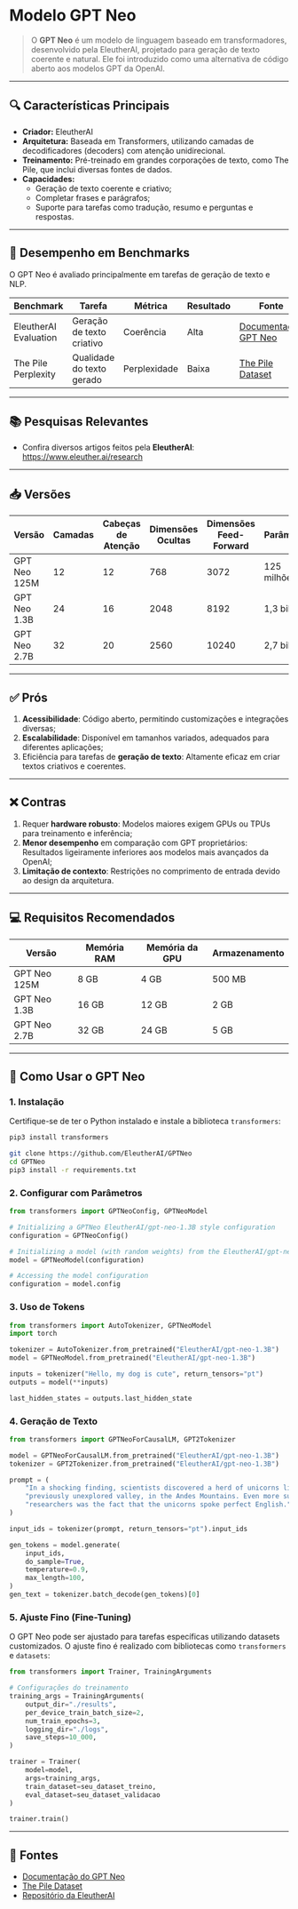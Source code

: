 # Modelo GPT Neo

> O **GPT Neo** é um modelo de linguagem baseado em transformadores, desenvolvido pela EleutherAI, projetado para geração de texto coerente e natural.
> Ele foi introduzido como uma alternativa de código aberto aos modelos GPT da OpenAI.

---
## 🔍 Características Principais

- **Criador:** EleutherAI
- **Arquitetura:** Baseada em Transformers, utilizando camadas de decodificadores (decoders) com atenção unidirecional.
- **Treinamento:** Pré-treinado em grandes corporações de texto, como The Pile, que inclui diversas fontes de dados.
- **Capacidades:**
  - Geração de texto coerente e criativo;
  - Completar frases e parágrafos;
  - Suporte para tarefas como tradução, resumo e perguntas e respostas.

---
## 🧪 Desempenho em Benchmarks

O GPT Neo é avaliado principalmente em tarefas de geração de texto e NLP.

| **Benchmark**         | **Tarefa**                    | **Métrica**       | **Resultado** | **Fonte**                                        |
|------------------------|-------------------------------|-------------------|---------------|------------------------------------------------|
| EleutherAI Evaluation | Geração de texto criativo     | Coerência         | Alta          | [Documentação GPT Neo](https://huggingface.co/docs/transformers/en/model_doc/gpt_neo) |
| The Pile Perplexity   | Qualidade do texto gerado     | Perplexidade      | Baixa         | [The Pile Dataset](https://arxiv.org/abs/2101.00027)            |

---
## 📚 Pesquisas Relevantes

- Confira diversos artigos feitos pela **EleutherAI**: https://www.eleuther.ai/research

---
## 📥 Versões

| **Versão**         | **Camadas** | **Cabeças de Atenção** | **Dimensões Ocultas** | **Dimensões Feed-Forward** | **Parâmetros** |
|---------------------|-------------|------------------------|------------------------|----------------------------|----------------|
| GPT Neo 125M       | 12          | 12                     | 768                    | 3072                       | 125 milhões    |
| GPT Neo 1.3B       | 24          | 16                     | 2048                   | 8192                       | 1,3 bilhões    |
| GPT Neo 2.7B       | 32          | 20                     | 2560                   | 10240                      | 2,7 bilhões    |


---
## ✅ Prós
1. **Acessibilidade**: Código aberto, permitindo customizações e integrações diversas;
2. **Escalabilidade**: Disponível em tamanhos variados, adequados para diferentes aplicações;
3. Eficiência para tarefas de **geração de texto**: Altamente eficaz em criar textos criativos e coerentes.

---
## ❌ Contras
1. Requer **hardware robusto**: Modelos maiores exigem GPUs ou TPUs para treinamento e inferência;
2. **Menor desempenho** em comparação com GPT proprietários: Resultados ligeiramente inferiores aos modelos mais avançados da OpenAI;
3. **Limitação de contexto**: Restrições no comprimento de entrada devido ao design da arquitetura.

---
## 💻​ Requisitos Recomendados

| **Versão**         | **Memória RAM** | **Memória da GPU** | **Armazenamento** |
|---------------------|-----------------|--------------------|-------------------|
| GPT Neo 125M       | 8 GB            | 4 GB               | 500 MB            |
| GPT Neo 1.3B       | 16 GB           | 12 GB              | 2 GB              |
| GPT Neo 2.7B       | 32 GB           | 24 GB              | 5 GB              |

---
## 🚀 Como Usar o GPT Neo

### 1. **Instalação**
Certifique-se de ter o Python instalado e instale a biblioteca `transformers`:
```bash
pip3 install transformers

git clone https://github.com/EleutherAI/GPTNeo
cd GPTNeo
pip3 install -r requirements.txt
```

### 2. **Configurar com Parâmetros**
```python
from transformers import GPTNeoConfig, GPTNeoModel

# Initializing a GPTNeo EleutherAI/gpt-neo-1.3B style configuration
configuration = GPTNeoConfig()

# Initializing a model (with random weights) from the EleutherAI/gpt-neo-1.3B style configuration
model = GPTNeoModel(configuration)

# Accessing the model configuration
configuration = model.config
```

### 3. **Uso de Tokens**
```python
from transformers import AutoTokenizer, GPTNeoModel
import torch

tokenizer = AutoTokenizer.from_pretrained("EleutherAI/gpt-neo-1.3B")
model = GPTNeoModel.from_pretrained("EleutherAI/gpt-neo-1.3B")

inputs = tokenizer("Hello, my dog is cute", return_tensors="pt")
outputs = model(**inputs)

last_hidden_states = outputs.last_hidden_state
```

### 4. **Geração de Texto**
```python
from transformers import GPTNeoForCausalLM, GPT2Tokenizer

model = GPTNeoForCausalLM.from_pretrained("EleutherAI/gpt-neo-1.3B")
tokenizer = GPT2Tokenizer.from_pretrained("EleutherAI/gpt-neo-1.3B")

prompt = (
    "In a shocking finding, scientists discovered a herd of unicorns living in a remote, "
    "previously unexplored valley, in the Andes Mountains. Even more surprising to the "
    "researchers was the fact that the unicorns spoke perfect English."
)

input_ids = tokenizer(prompt, return_tensors="pt").input_ids

gen_tokens = model.generate(
    input_ids,
    do_sample=True,
    temperature=0.9,
    max_length=100,
)
gen_text = tokenizer.batch_decode(gen_tokens)[0]
```

### 5. **Ajuste Fino (Fine-Tuning)**
O GPT Neo pode ser ajustado para tarefas específicas utilizando datasets customizados. O ajuste fino é realizado com bibliotecas como `transformers` e `datasets`:
```python
from transformers import Trainer, TrainingArguments

# Configurações do treinamento
training_args = TrainingArguments(
    output_dir="./results",
    per_device_train_batch_size=2,
    num_train_epochs=3,
    logging_dir="./logs",
    save_steps=10_000,
)

trainer = Trainer(
    model=model,
    args=training_args,
    train_dataset=seu_dataset_treino,
    eval_dataset=seu_dataset_validacao
)

trainer.train()
```

---
## 📜 Fontes

- [Documentação do GPT Neo](https://huggingface.co/docs/transformers/en/model_doc/gpt_neo)
- [The Pile Dataset](https://arxiv.org/abs/2101.00027)
- [Repositório da EleutherAI](https://github.com/EleutherAI)

